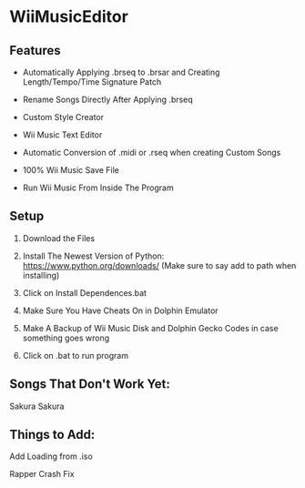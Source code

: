 # WiiMusicEditor

## Features

- Automatically Applying .brseq to .brsar and Creating Length/Tempo/Time Signature Patch

- Rename Songs Directly After Applying .brseq

- Custom Style Creator

- Wii Music Text Editor

- Automatic Conversion of .midi or .rseq when creating Custom Songs

- 100% Wii Music Save File

- Run Wii Music From Inside The Program

## Setup
 
1. Download the Files

2. Install The Newest Version of Python: https://www.python.org/downloads/ (Make sure to say add to path when installing)

3. Click on Install Dependences.bat

4. Make Sure You Have Cheats On in Dolphin Emulator

5. Make A Backup of Wii Music Disk and Dolphin Gecko Codes in case something goes wrong

6. Click on .bat to run program

## Songs That Don't Work Yet:

Sakura Sakura

## Things to Add:

Add Loading from .iso

Rapper Crash Fix
